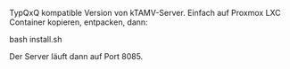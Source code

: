 TypQxQ kompatible Version von kTAMV-Server.
Einfach auf Proxmox LXC Container kopieren, entpacken, dann:

bash install.sh

Der Server läuft dann auf Port 8085.
